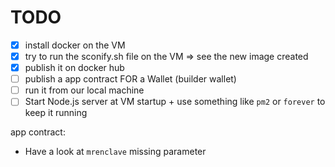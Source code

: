 # TODO

- [X] install docker on the VM
- [X] try to run the sconify.sh file on the VM => see the new image created
- [X] publish it on docker hub
- [ ] publish a app contract FOR a Wallet (builder wallet)
- [ ] run it from our local machine
- [ ] Start Node.js server at VM startup + use something like `pm2` or `forever` to keep it running

app contract:
 - Have a look at `mrenclave` missing parameter

